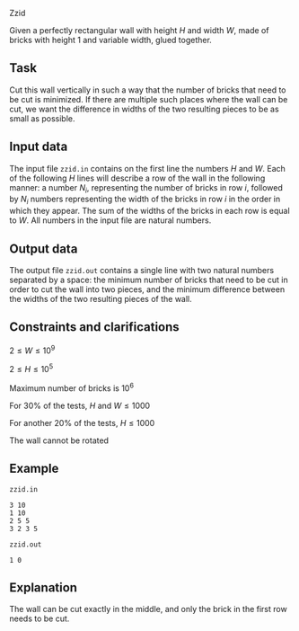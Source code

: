 Zzid

Given a perfectly rectangular wall with height $H$ and width $W$, made of bricks with height $1$ and variable width, glued together.

## Task

Cut this wall vertically in such a way that the number of bricks that need to be cut is minimized. If there are multiple such places where the wall can be cut, we want the difference in widths of the two resulting pieces to be as small as possible.

## Input data

The input file `zzid.in` contains on the first line the numbers $H$ and $W$. Each of the following $H$ lines will describe a row of the wall in the following manner: a number $N_i$, representing the number of bricks in row $i$, followed by $N_i$ numbers representing the width of the bricks in row $i$ in the order in which they appear. The sum of the widths of the bricks in each row is equal to $W$. All numbers in the input file are natural numbers.

## Output data

The output file `zzid.out` contains a single line with two natural numbers separated by a space: the minimum number of bricks that need to be cut in order to cut the wall into two pieces, and the minimum difference between the widths of the two resulting pieces of the wall.

## Constraints and clarifications

$2 \leq W \leq 10^9$

$2 \leq H \leq 10^5$

Maximum number of bricks is $10^6$

For $30\%$ of the tests, $H$ and $W \leq 1000$

For another $20 \%$ of the tests, $H \leq 1000$

The wall cannot be rotated

## Example

`zzid.in`

```
3 10
1 10
2 5 5
3 2 3 5
```

`zzid.out`

```
1 0
```

## Explanation

The wall can be cut exactly in the middle, and only the brick in the first row needs to be cut.